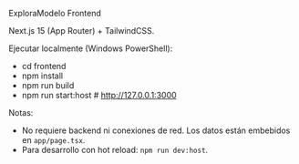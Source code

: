 ExploraModelo Frontend

Next.js 15 (App Router) + TailwindCSS.

Ejecutar localmente (Windows PowerShell):
- cd frontend
- npm install
- npm run build
- npm run start:host  # http://127.0.0.1:3000

Notas:
- No requiere backend ni conexiones de red. Los datos están embebidos en `app/page.tsx`.
- Para desarrollo con hot reload: `npm run dev:host`.

